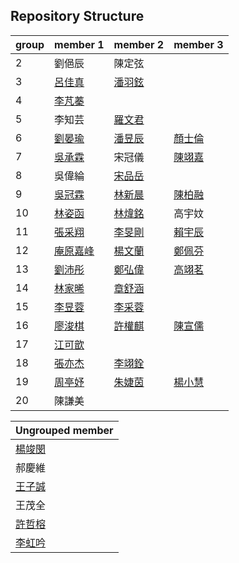 ## Repository Structure
| group | member 1 | member 2 | member 3 |
| --------- | --------- | --------- | --------- |
| 2     | 劉俋辰                    | 陳定弦                           |                                                       |
| 3     | [呂佳真]()                | [潘羽鉉]()                                                       |                                                       |
| 4     | [李芃蓁]()                |                                                              |                                                       |
| 5     | 李知芸                    | [羅文君]()                       |                                                       |
| 6     | [劉晏瑜]()                | [潘昱辰]()                       | [顏士倫]()                |
| 7     | [吳承霖]()                | 宋冠儀                           | [陳翊嘉]()                |
| 8     | 吳偉綸                    | [宋品岳]()                       |                           |
| 9     | [吳冠霖]()                | [林新晨]()                       | [陳柏融]()                |
| 10    | [林姿函]()                | [林煒銘]()                       | 高宇妏                                                |
| 11    | [張采翔]()                | [李旻剛]()                       | [賴宇辰]()                                                |
| 12    | [庵原嘉峰]()              | [楊文蘭]()                       | [鄭佩芬]()                                                |
| 13    | [劉沛彤]()                | [鄭弘偉]()                       | [高翊茗]() |
| 14    | [林家晞]()                | [章舒涵]()                       |                                                       |
| 15    | [李昱蓉]()                | [李采蓉]()                       |                                                       |
| 16    | [廖浚棋]()                | [許權麒]()                       | [陳宣儒]()                                                |
| 17    | [江可歆]()                |                                                              |                                                       |
| 18    | [張亦杰]()                | [李翊銓]()                       |                                                       |
| 19    | [周亭妤]()                | [朱婕茵]()                       | [楊小慧]()                |
| 20    | 陳謙美                                                |                                                              |                                                       |



| Ungrouped member                                      |
| ----------------------------------------------------- |
| [楊竣閔]()                |
| 郝慶維                                                |
| [王子誠]()                |
| 王茂全                                                |
| [許哲榕]() |
| [李虹吟]()                |


